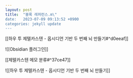 ```yaml
---
layout: post
title:  "블록 레퍼런스.m\"
date:   2023-07-09 09:13:52 +0900
categories: jekyll update
---
```

[[하우 투 제텔카스텐 - 옵시디언 기반 두 번째 뇌 만들기#^d0eeaf]]

![[Obsidian 플러그인]]

[[제텔카스텐 메모 분류#^37ce47]]

![[하우 투 제텔카스텐 - 옵시디언 기반 두 번째 뇌 만들기]]

